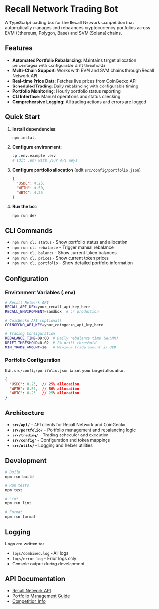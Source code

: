 # Recall Network Trading Bot

A TypeScript trading bot for the Recall Network competition that automatically manages and rebalances cryptocurrency portfolios across EVM (Ethereum, Polygon, Base) and SVM (Solana) chains.

## Features

- **Automated Portfolio Rebalancing**: Maintains target allocation percentages with configurable drift thresholds
- **Multi-Chain Support**: Works with EVM and SVM chains through Recall Network API
- **Real-time Price Data**: Fetches live prices from CoinGecko API
- **Scheduled Trading**: Daily rebalancing with configurable timing
- **Portfolio Monitoring**: Hourly portfolio status reporting
- **CLI Interface**: Manual operations and status checking
- **Comprehensive Logging**: All trading actions and errors are logged

## Quick Start

1. **Install dependencies**:
   ```bash
   npm install
   ```

2. **Configure environment**:
   ```bash
   cp .env.example .env
   # Edit .env with your API keys
   ```

3. **Configure portfolio allocation** (edit `src/config/portfolio.json`):
   ```json
   {
     "USDC": 0.25,
     "WETH": 0.50,
     "WBTC": 0.25
   }
   ```

4. **Run the bot**:
   ```bash
   npm run dev
   ```

## CLI Commands

- `npm run cli status` - Show portfolio status and allocation
- `npm run cli rebalance` - Trigger manual rebalance
- `npm run cli balance` - Show current token balances
- `npm run cli prices` - Show current token prices
- `npm run cli portfolio` - Show detailed portfolio information

## Configuration

### Environment Variables (.env)

```bash
# Recall Network API
RECALL_API_KEY=your_recall_api_key_here
RECALL_ENVIRONMENT=sandbox  # or production

# CoinGecko API (optional)
COINGECKO_API_KEY=your_coingecko_api_key_here

# Trading Configuration
REBALANCE_TIME=09:00  # Daily rebalance time (HH:MM)
DRIFT_THRESHOLD=0.02  # 2% drift threshold
MIN_TRADE_AMOUNT=10   # Minimum trade amount in USD
```

### Portfolio Configuration

Edit `src/config/portfolio.json` to set your target allocation:

```json
{
  "USDC": 0.25,  // 25% allocation
  "WETH": 0.50,  // 50% allocation
  "WBTC": 0.25   // 25% allocation
}
```

## Architecture

- **`src/api/`** - API clients for Recall Network and CoinGecko
- **`src/portfolio/`** - Portfolio management and rebalancing logic
- **`src/trading/`** - Trading scheduler and execution
- **`src/config/`** - Configuration and token mappings
- **`src/utils/`** - Logging and helper utilities

## Development

```bash
# Build
npm run build

# Run tests
npm test

# Lint
npm run lint

# Format
npm run format
```

## Logging

Logs are written to:
- `logs/combined.log` - All logs
- `logs/error.log` - Error logs only
- Console output during development

## API Documentation

- [Recall Network API](https://docs.recall.network/quickstart/your-first-trade)
- [Portfolio Management Guide](https://docs.recall.network/competitions/guides/portfolio-manager-tutorial)
- [Competition Info](https://recall.encode.club/hacker-pack)
